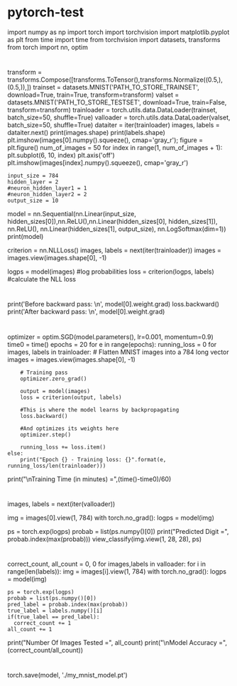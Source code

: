 # pytorch-test
import numpy as np
import torch
import torchvision
import matplotlib.pyplot as plt
from time import time
from torchvision import datasets, transforms
from torch import nn, optim

#
transform = transforms.Compose([transforms.ToTensor(),transforms.Normalize((0.5,), (0.5,)),])
trainset = datasets.MNIST('PATH_TO_STORE_TRAINSET', download=True, train=True, transform=transform)
valset = datasets.MNIST('PATH_TO_STORE_TESTSET', download=True, train=False, transform=transform)
trainloader = torch.utils.data.DataLoader(trainset, batch_size=50, shuffle=True)
valloader = torch.utils.data.DataLoader(valset, batch_size=50, shuffle=True)
dataiter = iter(trainloader)
images, labels = dataiter.next()
print(images.shape)
print(labels.shape)
plt.imshow(images[0].numpy().squeeze(), cmap='gray_r');
figure = plt.figure()
num_of_images = 50
for index in range(1, num_of_images + 1):
    plt.subplot(6, 10, index)
    plt.axis('off')
    plt.imshow(images[index].numpy().squeeze(), cmap='gray_r')
    
    input_size = 784
    hidden_layer = 2
    #neuron_hidden_layer1 = 1
    #neuron_hidden_layer2 = 2
    output_size = 10

model = nn.Sequential(nn.Linear(input_size, hidden_sizes[0]),nn.ReLU(),nn.Linear(hidden_sizes[0], hidden_sizes[1]),
nn.ReLU(),
nn.Linear(hidden_sizes[1], output_size),
nn.LogSoftmax(dim=1))
print(model)

criterion = nn.NLLLoss()
images, labels = next(iter(trainloader))
images = images.view(images.shape[0], -1)

logps = model(images) #log probabilities
loss = criterion(logps, labels) #calculate the NLL loss
#
print('Before backward pass: \n', model[0].weight.grad)
loss.backward()
print('After backward pass: \n', model[0].weight.grad)
#
optimizer = optim.SGD(model.parameters(), lr=0.001, momentum=0.9)
time0 = time()
epochs = 20
for e in range(epochs):
    running_loss = 0
    for images, labels in trainloader:
        # Flatten MNIST images into a 784 long vector
        images = images.view(images.shape[0], -1)
    
        # Training pass
        optimizer.zero_grad()
        
        output = model(images)
        loss = criterion(output, labels)
        
        #This is where the model learns by backpropagating
        loss.backward()
        
        #And optimizes its weights here
        optimizer.step()
        
        running_loss += loss.item()
    else:
        print("Epoch {} - Training loss: {}".format(e, running_loss/len(trainloader)))
print("\nTraining Time (in minutes) =",(time()-time0)/60)
#
images, labels = next(iter(valloader))

img = images[0].view(1, 784)
with torch.no_grad():
    logps = model(img)

ps = torch.exp(logps)
probab = list(ps.numpy()[0])
print("Predicted Digit =", probab.index(max(probab)))
view_classify(img.view(1, 28, 28), ps)
#
correct_count, all_count = 0, 0
for images,labels in valloader:
  for i in range(len(labels)):
    img = images[i].view(1, 784)
    with torch.no_grad():
        logps = model(img)

    
    ps = torch.exp(logps)
    probab = list(ps.numpy()[0])
    pred_label = probab.index(max(probab))
    true_label = labels.numpy()[i]
    if(true_label == pred_label):
      correct_count += 1
    all_count += 1

print("Number Of Images Tested =", all_count)
print("\nModel Accuracy =", (correct_count/all_count))
#
torch.save(model, './my_mnist_model.pt') 
